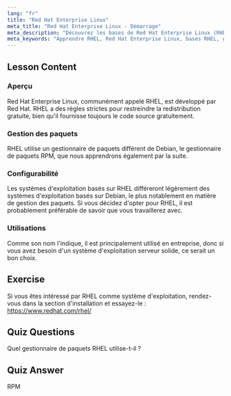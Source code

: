 ```yaml
---
lang: "fr"
title: "Red Hat Enterprise Linux"
meta_title: "Red Hat Enterprise Linux - Démarrage"
meta_description: "Découvrez les bases de Red Hat Enterprise Linux (RHEL), son gestionnaire de paquets RPM et ses utilisations en entreprise. Comprenez les principales différences et avantages de RHEL."
meta_keywords: "Apprendre RHEL, Red Hat Enterprise Linux, bases RHEL, gestionnaire de paquets RPM, OS serveur Linux, RHEL débutant, guide RHEL"
---
```


## Lesson Content

### Aperçu

Red Hat Enterprise Linux, communément appelé RHEL, est développé par Red Hat. RHEL a des règles strictes pour restreindre la redistribution gratuite, bien qu'il fournisse toujours le code source gratuitement.

### Gestion des paquets

RHEL utilise un gestionnaire de paquets différent de Debian, le gestionnaire de paquets RPM, que nous apprendrons également par la suite.

### Configurabilité

Les systèmes d'exploitation basés sur RHEL différeront légèrement des systèmes d'exploitation basés sur Debian, le plus notablement en matière de gestion des paquets. Si vous décidez d'opter pour RHEL, il est probablement préférable de savoir que vous travaillerez avec.

### Utilisations

Comme son nom l'indique, il est principalement utilisé en entreprise, donc si vous avez besoin d'un système d'exploitation serveur solide, ce serait un bon choix.

## Exercise

Si vous êtes intéressé par RHEL comme système d'exploitation, rendez-vous dans la section d'installation et essayez-le : <https://www.redhat.com/rhel/>

## Quiz Questions

Quel gestionnaire de paquets RHEL utilise-t-il ?

## Quiz Answer

RPM
